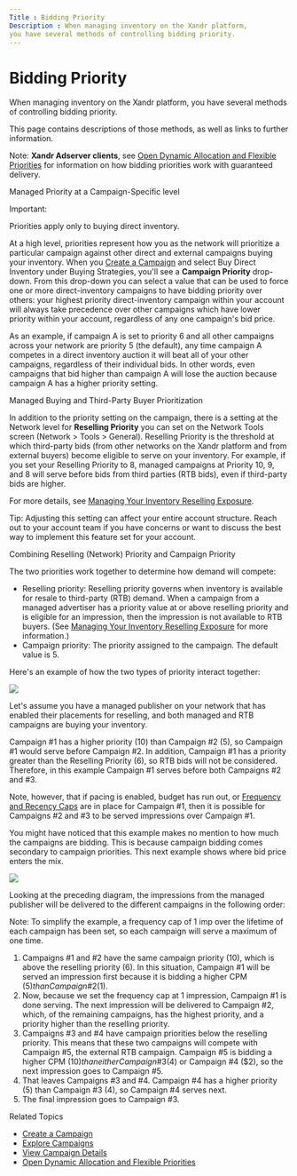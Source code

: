 ```yaml
---
Title : Bidding Priority
Description : When managing inventory on the Xandr platform,
you have several methods of controlling bidding priority.
---
```



# Bidding Priority



When managing inventory on the Xandr platform,
you have several methods of controlling bidding priority.

This page contains descriptions of those methods, as well as links to
further information.



Note: **Xandr
Adserver clients**, see
<a href="open-dynamic-allocation-and-flexible-priorities.html"
class="xref">Open Dynamic Allocation and Flexible Priorities</a> for
information on how bidding priorities work with guaranteed delivery.



Managed Priority at a Campaign-Specific level



Important:

Priorities apply only to buying direct inventory.



At a high level, priorities represent how you as the network will
prioritize a particular campaign against other direct and external
campaigns buying your inventory. When you
<a href="create-a-campaign.html" class="xref">Create a Campaign</a> and
select Buy Direct Inventory under
Buying Strategies, you'll see a
**Campaign Priority** drop-down. From this drop-down you can select a
value that can be used to force one or more direct-inventory campaigns
to have bidding priority over others: your highest priority
direct-inventory campaign within your account will always take
precedence over other campaigns which have lower priority within your
account, regardless of any one campaign's bid price.

As an example, if campaign A is set to priority 6 and all other
campaigns across your network are priority 5 (the default), any time
campaign A competes in a direct inventory auction it will beat all of
your other campaigns, regardless of their individual bids. In other
words, even campaigns that bid higher than campaign A will lose the
auction because campaign A has a higher priority setting.

Managed Buying and Third-Party Buyer Prioritization

In addition to the priority setting on the campaign, there is a setting
at the Network level for **Reselling Priority** you can set on the
Network Tools screen
(Network 
\>  Tools  \>
 General). Reselling Priority
is the threshold at which third-party bids (from other networks on the
Xandr platform and from external buyers) become
eligible to serve on your inventory. For example, if you set your
Reselling Priority to 8, managed campaigns at Priority 10, 9, and 8 will
serve before bids from third parties (RTB bids), even if third-party
bids are higher.

For more details, see
<a href="managing-your-inventory-reselling-exposure.html"
class="xref">Managing Your Inventory Reselling Exposure</a>.



Tip: Adjusting this setting can affect
your entire account structure. Reach out to your account team if you
have concerns or want to discuss the best way to implement this feature
set for your account.



Combining Reselling (Network) Priority and Campaign Priority

The two priorities work together to determine how demand will compete:

- Reselling priority: Reselling priority governs when inventory is
  available for resale to third-party (RTB) demand. When a campaign from
  a managed advertiser has a priority value at or above reselling
  priority and is eligible for an impression, then the impression is not
  available to RTB buyers. (See
  <a href="managing-your-inventory-reselling-exposure.html"
  class="xref">Managing Your Inventory Reselling Exposure</a> for more
  information.)
- Campaign priority: The priority assigned to the campaign. The default
  value is 5.

Here's an example of how the two types of priority interact together:

<img src="../images/bidding-priority/bid-priority-ex1.png"
class="image" />

Let's assume you have a managed publisher on your network that has
enabled their placements for reselling, and both managed and RTB
campaigns are buying your inventory.

Campaign \#1 has a higher priority (10) than Campaign \#2 (5), so
Campaign \#1 would serve before Campaign \#2. In addition, Campaign \#1
has a priority greater than the Reselling Priority (6), so RTB bids will
not be considered. Therefore, in this example Campaign \#1 serves before
both Campaigns \#2 and \#3.

Note, however, that if pacing is enabled, budget has run out, or
<a href="frequency-and-recency-caps.html" class="xref"
title="From the Audience &amp; Location Targeting section, you can apply frequency and recency caps to your line item to prevent overexposure by limiting how many (frequency) and how often (recency) creatives are shown to a user. You can use the Creative Frequency and Recency Report to view how often and how frequently users are viewing a specific advertiser&#39;s creatives.">Frequency
and Recency Caps</a> are in place for Campaign \#1, then it is possible
for Campaigns \#2 and \#3 to be served impressions over Campaign \#1.

You might have noticed that this example makes no mention to how much
the campaigns are bidding. This is because campaign bidding comes
secondary to campaign priorities. This next example shows where bid
price enters the mix.

<img src="../images/bidding-priority/bid-priority-ex2.png"
class="image" />

Looking at the preceding diagram, the impressions from the managed
publisher will be delivered to the different campaigns in the following
order:



Note: To simplify the example, a
frequency cap of 1 imp over the lifetime of each campaign has been set,
so each campaign will serve a maximum of one time.



1.  Campaigns \#1 and \#2 have the same campaign priority (10), which is
    above the reselling priority (6). In this situation, Campaign \#1
    will be served an impression first because it is bidding a higher
    CPM ($5) than Campaign \#2 ($1).
2.  Now, because we set the frequency cap at 1 impression, Campaign \#1
    is done serving. The next impression will be delivered to Campaign
    \#2, which, of the remaining campaigns, has the highest priority,
    and a priority higher than the reselling priority.
3.  Campaigns \#3 and \#4 have campaign priorities below the reselling
    priority. This means that these two campaigns will compete with
    Campaign \#5, the external RTB campaign. Campaign \#5 is bidding a
    higher CPM ($10) than either Campaign \#3 ($4) or Campaign \#4 ($2),
    so the next impression goes to Campaign \#5.
4.  That leaves Campaigns \#3 and \#4. Campaign \#4 has a higher
    priority (5) than Campaign \#3 (4), so Campaign \#4 serves next.
5.  The final impression goes to Campaign \#3.

Related Topics

- <a href="create-a-campaign.html" class="xref">Create a Campaign</a>
- <a href="explore-campaigns.html" class="xref">Explore Campaigns</a>
- <a href="view-campaign-details.html" class="xref">View Campaign
  Details</a>
- <a href="open-dynamic-allocation-and-flexible-priorities.html"
  class="xref">Open Dynamic Allocation and Flexible Priorities</a>




